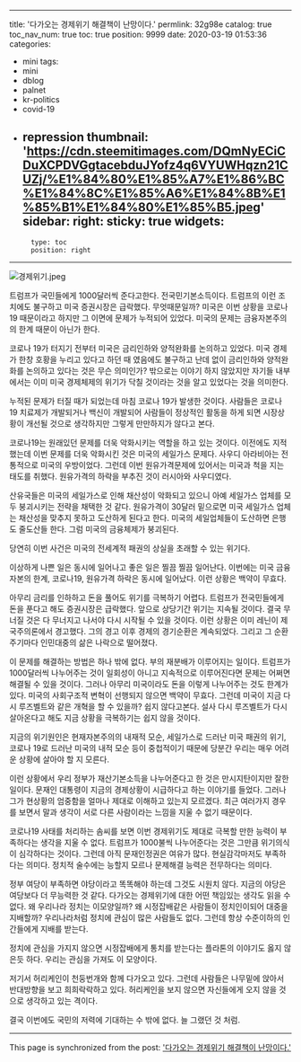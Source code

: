 
---
title: '다가오는 경제위기 해결책이 난망이다.'
permlink: 32g98e
catalog: true
toc_nav_num: true
toc: true
position: 9999
date: 2020-03-19 01:53:36
categories:
- mini
tags:
- mini
- dblog
- palnet
- kr-politics
- covid-19
- repression
thumbnail: 'https://cdn.steemitimages.com/DQmNyECiCDuXCPDVGgtacebduJYofz4q6VYUWHqzn21CUZj/%E1%84%80%E1%85%A7%E1%86%BC%E1%84%8C%E1%85%A6%E1%84%8B%E1%85%B1%E1%84%80%E1%85%B5.jpeg'
sidebar:
    right:
        sticky: true
widgets:
    -
        type: toc
        position: right
---


![경제위기.jpeg](https://cdn.steemitimages.com/DQmNyECiCDuXCPDVGgtacebduJYofz4q6VYUWHqzn21CUZj/%E1%84%80%E1%85%A7%E1%86%BC%E1%84%8C%E1%85%A6%E1%84%8B%E1%85%B1%E1%84%80%E1%85%B5.jpeg)

트럼프가 국민들에게 1000달러씩 준다고한다. 전국민기본소득이다. 트럼프의 이런 조치에도 불구하고 미국 증권시장은 급락했다. 무엇때문일까? 미국은 이번 상황을 코로나19 때문이라고 하지만 그 이면에 문제가 누적되어 있었다. 미국의 문제는 금융자본주의의 한계 때문이 아닌가 한다.

코로나 19가 터지기 전부터 미국은 금리인하와 양적완화를 논의하고 있었다. 미국 경제가 한창 호황을 누리고 있다고 하던 때 였음에도 불구하고 난데 없이 금리인하와 양적완화를 논의하고 있다는 것은 무슨 의미인가? 밖으로는 이야기 하지 않았지만 자기들 내부에서는 이미 미국 경제체제의 위기가 닥칠 것이라는 것을 알고 있었다는 것을 의미한다.

누적된 문제가 터질 때가 되었는데 마침 코로나 19가 발생한 것이다. 사람들은 코로나 19 치료제가 개발되거나 백신이 개발되어 사람들이 정상적인 활동을 하게 되면 시장상황이 개선될 것으로 생각하지만 그렇게 만만하지가 않다고 본다.

코로나19는 원래있던 문제를 더욱 악화시키는 역할을 하고 있는 것이다. 이전에도 지적했는데 이번 문제를 더욱 악화시킨 것은 미국의 세일가스 문제다. 사우디 아라비아는 전통적으로 미국의 우방이었다. 그런데 이번 원유가격문제에 있어서는 미국과 척을 지는 태도를 취했다. 원유가격의 하락을 부추진 것이 러시아와 사우디였다.

산유국들은 미국의 세일가스로 인해 채산성이 악화되고 있으니 아예 세일가스 업체를 모두 붕괴시키는 전략을 채택한 것 같다. 원유가격이 30달러 밑으로면 미국 세일가스 업체는 채산성을 맞추지 못하고 도산하게 된다고 한다. 미국의 세일업체들이 도산하면 은행도 줄도산들 한다. 그럼 미국의 금융체제가 붕괴된다.

당연히 이번 사건은 미국의 전세계적 패권의 상실을 초래할 수 있는 위기다.

이상하게 나쁜 일은 동시에 일어나고 좋은 일은 찔끔 찔끔 일어난다. 이번에는 미국 금융자본의 한계, 코로나19, 원유가격 하락은 동시에 일어났다. 이런 상황은 백약이 무효다.

아무리 금리를 인하하고 돈을 풀어도 위기를 극복하기 어렵다. 트럼프가 전국민들에게 돈을 푼다고 해도 증권시장은 급락했다. 앞으로 상당기간 위기는 지속될 것이다. 결국 무너질 것은 다 무너지고 나서야 다시 시작될 수 있을 것이다. 이런 상황은 이미 레닌이 제국주의론에서 경고했다. 그의 경고 이후 경제의 경기순환은 계속되었다. 그리고 그 순환주기마다 인민대중의 삶은 나락으로 떨어졌다.

이 문제를 해결하는 방법은 하나 밖에 없다. 부의 재분배가 이루어지는 일이다. 트럼프가 1000달러씩 나누어주는 것이 일회성이 아니고 지속적으로 이루어진다면 문제는 어쩌면 해결될 수 있을 것이다. 그러나 아무리 미국이라도 돈을 이렇게 나누어주는 것도 한계가 있다. 미국의 사회구조적 변혁이 선행되지 않으면 백약이 무효다. 그런데 미국이 지금 다시 루즈벨트와 같은 개혁을 할 수 있을까? 쉽지 않다고본다. 설사 다시 루즈벨트가 다시 살아온다고 해도 지금 상황을 극복하기는 쉽지 않을 것이다.

지금의 위기원인은 현재자본주의의 내재적 모순, 세일가스로 드러난 미국 패권의 위기, 코로나 19로 드러난 미국의 내적 모순 등이 중첩적이기 때문에 당분간 우리는 매우 어려운 상황에 살아야 할 지 모른다.

이런 상황에서 우리 정부가 재산기본소득을 나누어준다고 한 것은 만시지탄이지만 잘한 일이다. 문재인 대통령이 지금의 경제상황이 시급하다고 하는 이야기를 들었다. 그러나 그가 현상황의 엄중함을 얼마나 제대로 이해하고 있는지 모르겠다. 최근 여러가지 경우를 보면서 말과 생각이 서로 다른 사람이라는 느낌을 지울 수 없기 때문이다.

코로나19 사태를 처리하는 솜씨를 보면 이번 경제위기도 제대로 극복할 만한 능력이 부족하다는 생각을 지울 수 없다. 트럼프가 1000불씩 나누어준다는 것은 그만큼 위기의식이 심각하다는 것이다. 그런데 아직 문재인정권은 여유가 많다. 현실감각마저도 부족하다는 의미다. 정치적 술수에는 능할지 모르나 문제해결 능력은 전무하다는 의미다.

정부 여당이 부족하면 야당이라고 똑똑해야 하는데 그것도 시원치 않다. 지금의 야당은 여당보다 더 무능력한 것 같다. 다가오는 경제위기에 대한 어떤 책임있는 생각도 읽을 수 없다. 왜 우리나라 정치는 이모양일까? 왜 시정잡배같은 사람들이 정치인이되어 대중을 지배할까? 우리나라처럼 정치에 관심이 많은 사람들도 없다. 그런데 항상 수준이하의 인간들에게 지배를 받는다.

정치에 관심을 가지지 않으면 시정잡배에게 통치를 받는다는 플라톤의 이야기도 옳지 않은듯 하다. 우리는 관심을 가져도 이 모양이다.

저기서 허리케인이 천둥번개와 함께 다가오고 있다. 그런데 사람들은 나무밑에 앉아서 반대방향을 보고 희희락락하고 있다. 허리케인을 보지 않으면 자신들에게 오지 않을 것으로 생각하고 있는 격이다.

결국 이번에도 국민의 저력에 기대하는 수 밖에 없다. 늘 그랬던 것 처럼.

- - -

This page is synchronized from the post: ['다가오는 경제위기 해결책이 난망이다.'](https://steemit.com/@oldstone/32g98e)
